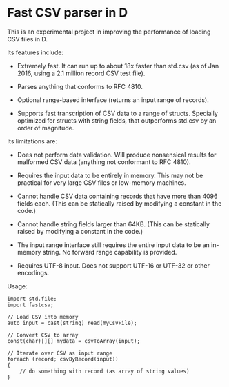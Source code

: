 Fast CSV parser in D
====================

This is an experimental project in improving the performance of loading CSV
files in D.

Its features include:

- Extremely fast. It can run up to about 18x faster than std.csv (as of Jan
  2016, using a 2.1 million record CSV test file).

- Parses anything that conforms to RFC 4810.

- Optional range-based interface (returns an input range of records).

- Supports fast transcription of CSV data to a range of structs. Specially
  optimized for structs with string fields, that outperforms std.csv by an
  order of magnitude.

Its limitations are:

- Does not perform data validation. Will produce nonsensical results for
  malformed CSV data (anything not conformant to RFC 4810).

- Requires the input data to be entirely in memory. This may not be practical
  for very large CSV files or low-memory machines.

- Cannot handle CSV data containing records that have more than 4096 fields
  each. (This can be statically raised by modifying a constant in the code.)

- Cannot handle string fields larger than 64KB. (This can be statically raised
  by modifying a constant in the code.)

- The input range interface still requires the entire input data to be an
  in-memory string. No forward range capability is provided.

- Requires UTF-8 input. Does not support UTF-16 or UTF-32 or other encodings.

Usage:

	import std.file;
	import fastcsv;

	// Load CSV into memory
	auto input = cast(string) read(myCsvFile);

	// Convert CSV to array
	const(char)[][] mydata = csvToArray(input);

	// Iterate over CSV as input range
	foreach (record; csvByRecord(input))
	{
	    // do something with record (as array of string values)
	}

